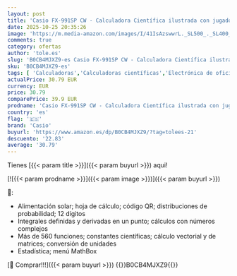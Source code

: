 ```yaml
---
layout: post
title: 'Casio FX-991SP CW - Calculadora Científica ilustrada con jugador de basquet  Recomendada para el Currículum Español y Portugués  5 Idiomas  más de 560 Funciones  Solar  Color Blanco'
date: 2025-10-25 20:35:26
image: 'https://m.media-amazon.com/images/I/41IsAzswwrL._SL500_._SL400_.jpg'
comments: true
category: ofertas
author: 'tole.es'
slug: 'B0CB4MJXZ9-es Casio FX-991SP CW - Calculadora Científica ilustrada con...'
sku: 'B0CB4MJXZ9-es'
tags: [ 'Calculadoras','Calculadoras científicas','Electrónica de oficina','Oficina y papelería','calculadora','casio','🇪🇸', ]
actualPrice: 30.79 EUR
currency: EUR
price: 30.79
comparePrice: 39.9 EUR
prodname: 'Casio FX-991SP CW - Calculadora Científica ilustrada con jugador de basquet  Recomendada para el Currículum Español y Portugués  5 Idiomas  más de 560 Funciones  Solar  Color Blanco'
country: 'es'
flag: '🇪🇸'
brand: 'Casio'
buyurl: 'https://www.amazon.es/dp/B0CB4MJXZ9/?tag=tolees-21'
descuento: '22.83'
average: '30.79'
---
```


Tienes [{{< param title >}}]({{< param buyurl >}}) aqui!

[![{{< param prodname >}}]({{< param image >}})]({{< param buyurl >}})

🔎:

- Alimentación solar; hoja de cálculo; código QR; distribuciones de probabilidad; 12 dígitos
- Integrales definidas y derivadas en un punto; cálculos con números complejos
- Más de 560 funciones; constantes científicas; cálculo vectorial y de matrices; conversión de unidades
- Estadística; menú MathBox

[🛒 Comprar!!!]({{< param buyurl >}})
{{<world>}}B0CB4MJXZ9{{</world>}}
